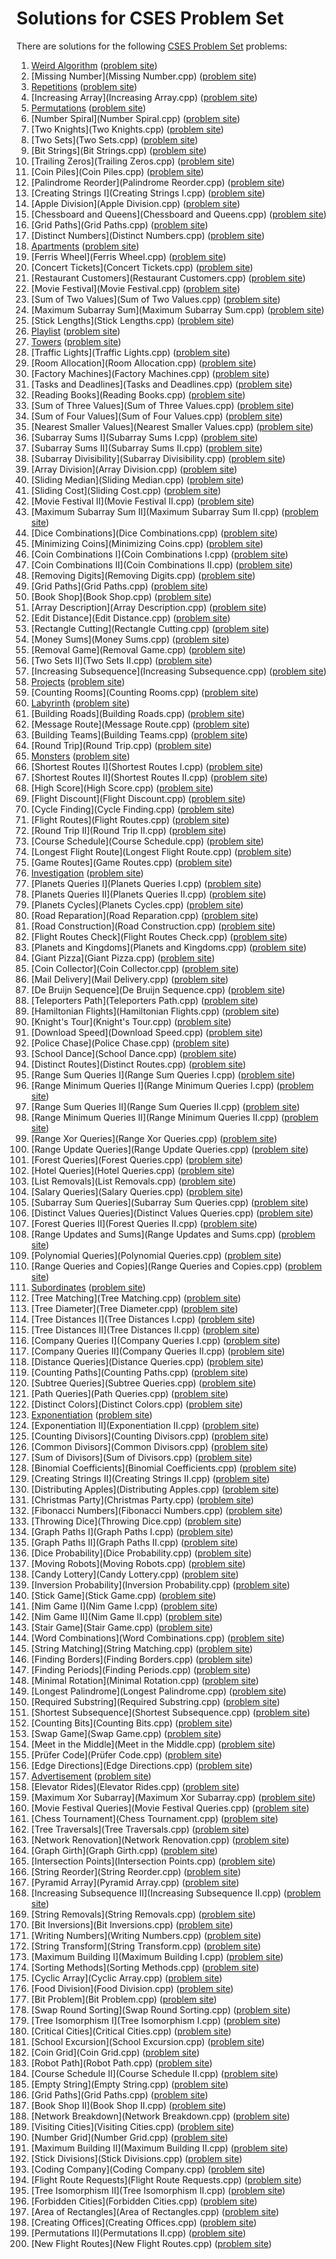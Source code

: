 # Solutions for CSES Problem Set

There are solutions for the following [CSES Problem Set](https://cses.fi/problemset/list/) problems:

1. [Weird Algorithm](Weird_Algorithm.cpp)  ([problem site](https://cses.fi/problemset/task/1068))
2. [Missing Number](Missing Number.cpp)  ([problem site](https://cses.fi/problemset/task/1083))
3. [Repetitions](Repetitions.cpp)  ([problem site](https://cses.fi/problemset/task/1069))
4. [Increasing Array](Increasing Array.cpp)  ([problem site](https://cses.fi/problemset/task/1094))
5. [Permutations](Permutations.cpp)  ([problem site](https://cses.fi/problemset/task/1070))
6. [Number Spiral](Number Spiral.cpp)  ([problem site](https://cses.fi/problemset/task/1071))
7. [Two Knights](Two Knights.cpp)  ([problem site](https://cses.fi/problemset/task/1072))
8. [Two Sets](Two Sets.cpp)  ([problem site](https://cses.fi/problemset/task/1092))
9. [Bit Strings](Bit Strings.cpp)  ([problem site](https://cses.fi/problemset/task/1617))
10. [Trailing Zeros](Trailing Zeros.cpp)  ([problem site](https://cses.fi/problemset/task/1618))
11. [Coin Piles](Coin Piles.cpp)  ([problem site](https://cses.fi/problemset/task/1754))
12. [Palindrome Reorder](Palindrome Reorder.cpp)  ([problem site](https://cses.fi/problemset/task/1755))
13. [Creating Strings I](Creating Strings I.cpp)  ([problem site](https://cses.fi/problemset/task/1622))
14. [Apple Division](Apple Division.cpp)  ([problem site](https://cses.fi/problemset/task/1623))
15. [Chessboard and Queens](Chessboard and Queens.cpp)  ([problem site](https://cses.fi/problemset/task/1624))
16. [Grid Paths](Grid Paths.cpp)  ([problem site](https://cses.fi/problemset/task/1625))
17. [Distinct Numbers](Distinct Numbers.cpp)  ([problem site](https://cses.fi/problemset/task/1621))
18. [Apartments](Apartments.cpp)  ([problem site](https://cses.fi/problemset/task/1084))
19. [Ferris Wheel](Ferris Wheel.cpp)  ([problem site](https://cses.fi/problemset/task/1090))
20. [Concert Tickets](Concert Tickets.cpp)  ([problem site](https://cses.fi/problemset/task/1091))
21. [Restaurant Customers](Restaurant Customers.cpp)  ([problem site](https://cses.fi/problemset/task/1619))
22. [Movie Festival](Movie Festival.cpp)  ([problem site](https://cses.fi/problemset/task/1629))
23. [Sum of Two Values](Sum of Two Values.cpp)  ([problem site](https://cses.fi/problemset/task/1640))
24. [Maximum Subarray Sum](Maximum Subarray Sum.cpp)  ([problem site](https://cses.fi/problemset/task/1643))
25. [Stick Lengths](Stick Lengths.cpp)  ([problem site](https://cses.fi/problemset/task/1074))
26. [Playlist](Playlist.cpp)  ([problem site](https://cses.fi/problemset/task/1141))
27. [Towers](Towers.cpp)  ([problem site](https://cses.fi/problemset/task/1073))
28. [Traffic Lights](Traffic Lights.cpp)  ([problem site](https://cses.fi/problemset/task/1163))
29. [Room Allocation](Room Allocation.cpp)  ([problem site](https://cses.fi/problemset/task/1164))
30. [Factory Machines](Factory Machines.cpp)  ([problem site](https://cses.fi/problemset/task/1620))
31. [Tasks and Deadlines](Tasks and Deadlines.cpp)  ([problem site](https://cses.fi/problemset/task/1630))
32. [Reading Books](Reading Books.cpp)  ([problem site](https://cses.fi/problemset/task/1631))
33. [Sum of Three Values](Sum of Three Values.cpp)  ([problem site](https://cses.fi/problemset/task/1641))
34. [Sum of Four Values](Sum of Four Values.cpp)  ([problem site](https://cses.fi/problemset/task/1642))
35. [Nearest Smaller Values](Nearest Smaller Values.cpp)  ([problem site](https://cses.fi/problemset/task/1645))
36. [Subarray Sums I](Subarray Sums I.cpp)  ([problem site](https://cses.fi/problemset/task/1660))
37. [Subarray Sums II](Subarray Sums II.cpp)  ([problem site](https://cses.fi/problemset/task/1661))
38. [Subarray Divisibility](Subarray Divisibility.cpp)  ([problem site](https://cses.fi/problemset/task/1662))
39. [Array Division](Array Division.cpp)  ([problem site](https://cses.fi/problemset/task/1085))
40. [Sliding Median](Sliding Median.cpp)  ([problem site](https://cses.fi/problemset/task/1076))
41. [Sliding Cost](Sliding Cost.cpp)  ([problem site](https://cses.fi/problemset/task/1077))
42. [Movie Festival II](Movie Festival II.cpp)  ([problem site](https://cses.fi/problemset/task/1632))
43. [Maximum Subarray Sum II](Maximum Subarray Sum II.cpp)  ([problem site](https://cses.fi/problemset/task/1644))
44. [Dice Combinations](Dice Combinations.cpp)  ([problem site](https://cses.fi/problemset/task/1633))
45. [Minimizing Coins](Minimizing Coins.cpp)  ([problem site](https://cses.fi/problemset/task/1634))
46. [Coin Combinations I](Coin Combinations I.cpp)  ([problem site](https://cses.fi/problemset/task/1635))
47. [Coin Combinations II](Coin Combinations II.cpp)  ([problem site](https://cses.fi/problemset/task/1636))
48. [Removing Digits](Removing Digits.cpp)  ([problem site](https://cses.fi/problemset/task/1637))
49. [Grid Paths](Grid Paths.cpp)  ([problem site](https://cses.fi/problemset/task/1638))
50. [Book Shop](Book Shop.cpp)  ([problem site](https://cses.fi/problemset/task/1158))
51. [Array Description](Array Description.cpp)  ([problem site](https://cses.fi/problemset/task/1746))
52. [Edit Distance](Edit Distance.cpp)  ([problem site](https://cses.fi/problemset/task/1639))
53. [Rectangle Cutting](Rectangle Cutting.cpp)  ([problem site](https://cses.fi/problemset/task/1744))
54. [Money Sums](Money Sums.cpp)  ([problem site](https://cses.fi/problemset/task/1745))
55. [Removal Game](Removal Game.cpp)  ([problem site](https://cses.fi/problemset/task/1097))
56. [Two Sets II](Two Sets II.cpp)  ([problem site](https://cses.fi/problemset/task/1093))
57. [Increasing Subsequence](Increasing Subsequence.cpp)  ([problem site](https://cses.fi/problemset/task/1145))
58. [Projects](Projects.cpp)  ([problem site](https://cses.fi/problemset/task/1140))
59. [Counting Rooms](Counting Rooms.cpp)  ([problem site](https://cses.fi/problemset/task/1192))
60. [Labyrinth](Labyrinth.cpp)  ([problem site](https://cses.fi/problemset/task/1193))
61. [Building Roads](Building Roads.cpp)  ([problem site](https://cses.fi/problemset/task/1666))
62. [Message Route](Message Route.cpp)  ([problem site](https://cses.fi/problemset/task/1667))
63. [Building Teams](Building Teams.cpp)  ([problem site](https://cses.fi/problemset/task/1668))
64. [Round Trip](Round Trip.cpp)  ([problem site](https://cses.fi/problemset/task/1669))
65. [Monsters](Monsters.cpp)  ([problem site](https://cses.fi/problemset/task/1194))
66. [Shortest Routes I](Shortest Routes I.cpp)  ([problem site](https://cses.fi/problemset/task/1671))
67. [Shortest Routes II](Shortest Routes II.cpp)  ([problem site](https://cses.fi/problemset/task/1672))
68. [High Score](High Score.cpp)  ([problem site](https://cses.fi/problemset/task/1673))
69. [Flight Discount](Flight Discount.cpp)  ([problem site](https://cses.fi/problemset/task/1195))
70. [Cycle Finding](Cycle Finding.cpp)  ([problem site](https://cses.fi/problemset/task/1197))
71. [Flight Routes](Flight Routes.cpp)  ([problem site](https://cses.fi/problemset/task/1196))
72. [Round Trip II](Round Trip II.cpp)  ([problem site](https://cses.fi/problemset/task/1678))
73. [Course Schedule](Course Schedule.cpp)  ([problem site](https://cses.fi/problemset/task/1679))
74. [Longest Flight Route](Longest Flight Route.cpp)  ([problem site](https://cses.fi/problemset/task/1680))
75. [Game Routes](Game Routes.cpp)  ([problem site](https://cses.fi/problemset/task/1681))
76. [Investigation](Investigation.cpp)  ([problem site](https://cses.fi/problemset/task/1202))
77. [Planets Queries I](Planets Queries I.cpp)  ([problem site](https://cses.fi/problemset/task/1750))
78. [Planets Queries II](Planets Queries II.cpp)  ([problem site](https://cses.fi/problemset/task/1160))
79. [Planets Cycles](Planets Cycles.cpp)  ([problem site](https://cses.fi/problemset/task/1751))
80. [Road Reparation](Road Reparation.cpp)  ([problem site](https://cses.fi/problemset/task/1675))
81. [Road Construction](Road Construction.cpp)  ([problem site](https://cses.fi/problemset/task/1676))
82. [Flight Routes Check](Flight Routes Check.cpp)  ([problem site](https://cses.fi/problemset/task/1682))
83. [Planets and Kingdoms](Planets and Kingdoms.cpp)  ([problem site](https://cses.fi/problemset/task/1683))
84. [Giant Pizza](Giant Pizza.cpp)  ([problem site](https://cses.fi/problemset/task/1684))
85. [Coin Collector](Coin Collector.cpp)  ([problem site](https://cses.fi/problemset/task/1686))
86. [Mail Delivery](Mail Delivery.cpp)  ([problem site](https://cses.fi/problemset/task/1691))
87. [De Bruijn Sequence](De Bruijn Sequence.cpp)  ([problem site](https://cses.fi/problemset/task/1692))
88. [Teleporters Path](Teleporters Path.cpp)  ([problem site](https://cses.fi/problemset/task/1693))
89. [Hamiltonian Flights](Hamiltonian Flights.cpp)  ([problem site](https://cses.fi/problemset/task/1690))
90. [Knight's Tour](Knight's Tour.cpp)  ([problem site](https://cses.fi/problemset/task/1689))
91. [Download Speed](Download Speed.cpp)  ([problem site](https://cses.fi/problemset/task/1694))
92. [Police Chase](Police Chase.cpp)  ([problem site](https://cses.fi/problemset/task/1695))
93. [School Dance](School Dance.cpp)  ([problem site](https://cses.fi/problemset/task/1696))
94. [Distinct Routes](Distinct Routes.cpp)  ([problem site](https://cses.fi/problemset/task/1711))
95. [Range Sum Queries I](Range Sum Queries I.cpp)  ([problem site](https://cses.fi/problemset/task/1646))
96. [Range Minimum Queries I](Range Minimum Queries I.cpp)  ([problem site](https://cses.fi/problemset/task/1647))
97. [Range Sum Queries II](Range Sum Queries II.cpp)  ([problem site](https://cses.fi/problemset/task/1648))
98. [Range Minimum Queries II](Range Minimum Queries II.cpp)  ([problem site](https://cses.fi/problemset/task/1649))
99. [Range Xor Queries](Range Xor Queries.cpp)  ([problem site](https://cses.fi/problemset/task/1650))
100. [Range Update Queries](Range Update Queries.cpp)  ([problem site](https://cses.fi/problemset/task/1651))
101. [Forest Queries](Forest Queries.cpp)  ([problem site](https://cses.fi/problemset/task/1652))
102. [Hotel Queries](Hotel Queries.cpp)  ([problem site](https://cses.fi/problemset/task/1143))
103. [List Removals](List Removals.cpp)  ([problem site](https://cses.fi/problemset/task/1749))
104. [Salary Queries](Salary Queries.cpp)  ([problem site](https://cses.fi/problemset/task/1144))
105. [Subarray Sum Queries](Subarray Sum Queries.cpp)  ([problem site](https://cses.fi/problemset/task/1190))
106. [Distinct Values Queries](Distinct Values Queries.cpp)  ([problem site](https://cses.fi/problemset/task/1734))
107. [Forest Queries II](Forest Queries II.cpp)  ([problem site](https://cses.fi/problemset/task/1739))
108. [Range Updates and Sums](Range Updates and Sums.cpp)  ([problem site](https://cses.fi/problemset/task/1735))
109. [Polynomial Queries](Polynomial Queries.cpp)  ([problem site](https://cses.fi/problemset/task/1736))
110. [Range Queries and Copies](Range Queries and Copies.cpp)  ([problem site](https://cses.fi/problemset/task/1737))
111. [Subordinates](Subordinates.cpp)  ([problem site](https://cses.fi/problemset/task/1674))
112. [Tree Matching](Tree Matching.cpp)  ([problem site](https://cses.fi/problemset/task/1130))
113. [Tree Diameter](Tree Diameter.cpp)  ([problem site](https://cses.fi/problemset/task/1131))
114. [Tree Distances I](Tree Distances I.cpp)  ([problem site](https://cses.fi/problemset/task/1132))
115. [Tree Distances II](Tree Distances II.cpp)  ([problem site](https://cses.fi/problemset/task/1133))
116. [Company Queries I](Company Queries I.cpp)  ([problem site](https://cses.fi/problemset/task/1687))
117. [Company Queries II](Company Queries II.cpp)  ([problem site](https://cses.fi/problemset/task/1688))
118. [Distance Queries](Distance Queries.cpp)  ([problem site](https://cses.fi/problemset/task/1135))
119. [Counting Paths](Counting Paths.cpp)  ([problem site](https://cses.fi/problemset/task/1136))
120. [Subtree Queries](Subtree Queries.cpp)  ([problem site](https://cses.fi/problemset/task/1137))
121. [Path Queries](Path Queries.cpp)  ([problem site](https://cses.fi/problemset/task/1138))
122. [Distinct Colors](Distinct Colors.cpp)  ([problem site](https://cses.fi/problemset/task/1139))
123. [Exponentiation](Exponentiation.cpp)  ([problem site](https://cses.fi/problemset/task/1095))
124. [Exponentiation II](Exponentiation II.cpp)  ([problem site](https://cses.fi/problemset/task/1712))
125. [Counting Divisors](Counting Divisors.cpp)  ([problem site](https://cses.fi/problemset/task/1713))
126. [Common Divisors](Common Divisors.cpp)  ([problem site](https://cses.fi/problemset/task/1081))
127. [Sum of Divisors](Sum of Divisors.cpp)  ([problem site](https://cses.fi/problemset/task/1082))
128. [Binomial Coefficients](Binomial Coefficients.cpp)  ([problem site](https://cses.fi/problemset/task/1079))
129. [Creating Strings II](Creating Strings II.cpp)  ([problem site](https://cses.fi/problemset/task/1715))
130. [Distributing Apples](Distributing Apples.cpp)  ([problem site](https://cses.fi/problemset/task/1716))
131. [Christmas Party](Christmas Party.cpp)  ([problem site](https://cses.fi/problemset/task/1717))
132. [Fibonacci Numbers](Fibonacci Numbers.cpp)  ([problem site](https://cses.fi/problemset/task/1722))
133. [Throwing Dice](Throwing Dice.cpp)  ([problem site](https://cses.fi/problemset/task/1096))
134. [Graph Paths I](Graph Paths I.cpp)  ([problem site](https://cses.fi/problemset/task/1723))
135. [Graph Paths II](Graph Paths II.cpp)  ([problem site](https://cses.fi/problemset/task/1724))
136. [Dice Probability](Dice Probability.cpp)  ([problem site](https://cses.fi/problemset/task/1725))
137. [Moving Robots](Moving Robots.cpp)  ([problem site](https://cses.fi/problemset/task/1726))
138. [Candy Lottery](Candy Lottery.cpp)  ([problem site](https://cses.fi/problemset/task/1727))
139. [Inversion Probability](Inversion Probability.cpp)  ([problem site](https://cses.fi/problemset/task/1728))
140. [Stick Game](Stick Game.cpp)  ([problem site](https://cses.fi/problemset/task/1729))
141. [Nim Game I](Nim Game I.cpp)  ([problem site](https://cses.fi/problemset/task/1730))
142. [Nim Game II](Nim Game II.cpp)  ([problem site](https://cses.fi/problemset/task/1098))
143. [Stair Game](Stair Game.cpp)  ([problem site](https://cses.fi/problemset/task/1099))
144. [Word Combinations](Word Combinations.cpp)  ([problem site](https://cses.fi/problemset/task/1731))
145. [String Matching](String Matching.cpp)  ([problem site](https://cses.fi/problemset/task/1753))
146. [Finding Borders](Finding Borders.cpp)  ([problem site](https://cses.fi/problemset/task/1732))
147. [Finding Periods](Finding Periods.cpp)  ([problem site](https://cses.fi/problemset/task/1733))
148. [Minimal Rotation](Minimal Rotation.cpp)  ([problem site](https://cses.fi/problemset/task/1110))
149. [Longest Palindrome](Longest Palindrome.cpp)  ([problem site](https://cses.fi/problemset/task/1111))
150. [Required Substring](Required Substring.cpp)  ([problem site](https://cses.fi/problemset/task/1112))
151. [Shortest Subsequence](Shortest Subsequence.cpp)  ([problem site](https://cses.fi/problemset/task/1087))
152. [Counting Bits](Counting Bits.cpp)  ([problem site](https://cses.fi/problemset/task/1146))
153. [Swap Game](Swap Game.cpp)  ([problem site](https://cses.fi/problemset/task/1670))
154. [Meet in the Middle](Meet in the Middle.cpp)  ([problem site](https://cses.fi/problemset/task/1628))
155. [Prüfer Code](Prüfer Code.cpp)  ([problem site](https://cses.fi/problemset/task/1134))
156. [Edge Directions](Edge Directions.cpp)  ([problem site](https://cses.fi/problemset/task/1756))
157. [Advertisement](Advertisement.cpp)  ([problem site](https://cses.fi/problemset/task/1142))
158. [Elevator Rides](Elevator Rides.cpp)  ([problem site](https://cses.fi/problemset/task/1653))
159. [Maximum Xor Subarray](Maximum Xor Subarray.cpp)  ([problem site](https://cses.fi/problemset/task/1655))
160. [Movie Festival Queries](Movie Festival Queries.cpp)  ([problem site](https://cses.fi/problemset/task/1664))
161. [Chess Tournament](Chess Tournament.cpp)  ([problem site](https://cses.fi/problemset/task/1697))
162. [Tree Traversals](Tree Traversals.cpp)  ([problem site](https://cses.fi/problemset/task/1702))
163. [Network Renovation](Network Renovation.cpp)  ([problem site](https://cses.fi/problemset/task/1704))
164. [Graph Girth](Graph Girth.cpp)  ([problem site](https://cses.fi/problemset/task/1707))
165. [Intersection Points](Intersection Points.cpp)  ([problem site](https://cses.fi/problemset/task/1740))
166. [String Reorder](String Reorder.cpp)  ([problem site](https://cses.fi/problemset/task/1743))
167. [Pyramid Array](Pyramid Array.cpp)  ([problem site](https://cses.fi/problemset/task/1747))
168. [Increasing Subsequence II](Increasing Subsequence II.cpp)  ([problem site](https://cses.fi/problemset/task/1748))
169. [String Removals](String Removals.cpp)  ([problem site](https://cses.fi/problemset/task/1149))
170. [Bit Inversions](Bit Inversions.cpp)  ([problem site](https://cses.fi/problemset/task/1188))
171. [Writing Numbers](Writing Numbers.cpp)  ([problem site](https://cses.fi/problemset/task/1086))
172. [String Transform](String Transform.cpp)  ([problem site](https://cses.fi/problemset/task/1113))
173. [Maximum Building I](Maximum Building I.cpp)  ([problem site](https://cses.fi/problemset/task/1147))
174. [Sorting Methods](Sorting Methods.cpp)  ([problem site](https://cses.fi/problemset/task/1162))
175. [Cyclic Array](Cyclic Array.cpp)  ([problem site](https://cses.fi/problemset/task/1191))
176. [Food Division](Food Division.cpp)  ([problem site](https://cses.fi/problemset/task/1189))
177. [Bit Problem](Bit Problem.cpp)  ([problem site](https://cses.fi/problemset/task/1654))
178. [Swap Round Sorting](Swap Round Sorting.cpp)  ([problem site](https://cses.fi/problemset/task/1698))
179. [Tree Isomorphism I](Tree Isomorphism I.cpp)  ([problem site](https://cses.fi/problemset/task/1700))
180. [Critical Cities](Critical Cities.cpp)  ([problem site](https://cses.fi/problemset/task/1703))
181. [School Excursion](School Excursion.cpp)  ([problem site](https://cses.fi/problemset/task/1706))
182. [Coin Grid](Coin Grid.cpp)  ([problem site](https://cses.fi/problemset/task/1709))
183. [Robot Path](Robot Path.cpp)  ([problem site](https://cses.fi/problemset/task/1742))
184. [Course Schedule II](Course Schedule II.cpp)  ([problem site](https://cses.fi/problemset/task/1757))
185. [Empty String](Empty String.cpp)  ([problem site](https://cses.fi/problemset/task/1080))
186. [Grid Paths](Grid Paths.cpp)  ([problem site](https://cses.fi/problemset/task/1078))
187. [Book Shop II](Book Shop II.cpp)  ([problem site](https://cses.fi/problemset/task/1159))
188. [Network Breakdown](Network Breakdown.cpp)  ([problem site](https://cses.fi/problemset/task/1677))
189. [Visiting Cities](Visiting Cities.cpp)  ([problem site](https://cses.fi/problemset/task/1203))
190. [Number Grid](Number Grid.cpp)  ([problem site](https://cses.fi/problemset/task/1157))
191. [Maximum Building II](Maximum Building II.cpp)  ([problem site](https://cses.fi/problemset/task/1148))
192. [Stick Divisions](Stick Divisions.cpp)  ([problem site](https://cses.fi/problemset/task/1161))
193. [Coding Company](Coding Company.cpp)  ([problem site](https://cses.fi/problemset/task/1665))
194. [Flight Route Requests](Flight Route Requests.cpp)  ([problem site](https://cses.fi/problemset/task/1699))
195. [Tree Isomorphism II](Tree Isomorphism II.cpp)  ([problem site](https://cses.fi/problemset/task/1701))
196. [Forbidden Cities](Forbidden Cities.cpp)  ([problem site](https://cses.fi/problemset/task/1705))
197. [Area of Rectangles](Area of Rectangles.cpp)  ([problem site](https://cses.fi/problemset/task/1741))
198. [Creating Offices](Creating Offices.cpp)  ([problem site](https://cses.fi/problemset/task/1752))
199. [Permutations II](Permutations II.cpp)  ([problem site](https://cses.fi/problemset/task/1075))
200. [New Flight Routes](New Flight Routes.cpp)  ([problem site](https://cses.fi/problemset/task/1685))
